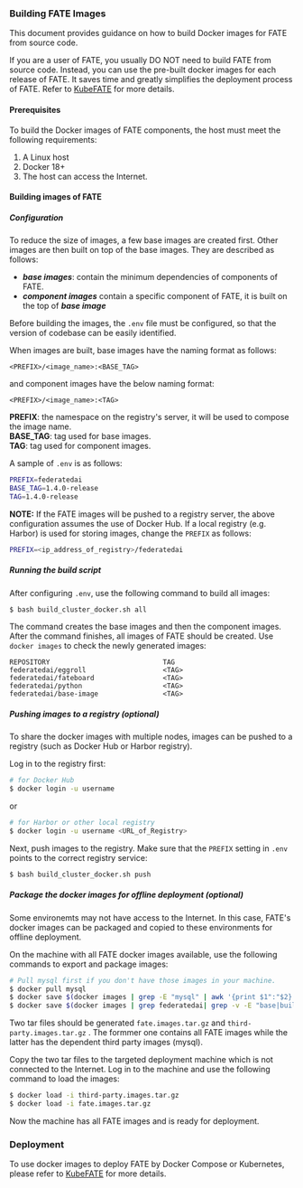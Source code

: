 ### Building FATE Images

This document provides guidance on how to build Docker images for FATE from source code. 

If you are a user of FATE, you usually DO NOT need to build FATE from source code. Instead, you can use the pre-built docker images for each release of FATE. It saves time and greatly simplifies the deployment process of FATE. Refer to  [KubeFATE](https://github.com/FederatedAI/KubeFATE) for more details.

#### Prerequisites
To build the Docker images of FATE components, the host must meet the following requirements:

1. A Linux host
2. Docker 18+
3. The host can access the Internet.

#### Building images of FATE

##### Configuration
To reduce the size of images, a few base images are created first. Other images are then built on top of the base images. They are described as follows:
- ***base images***: contain the minimum dependencies of  components of FATE.
- ***component images*** contain a specific component of FATE, it is built on the top of ***base image***

Before building the images, the `.env` file must be configured, so that the version of codebase can be easily identified. 

When images are built, base images have the naming format as follows:

```
<PREFIX>/<image_name>:<BASE_TAG>
```
and component images have the below naming format:
```
<PREFIX>/<image_name>:<TAG>
```

**PREFIX**: the namespace on the registry's server, it will be used to compose the image name.  
**BASE_TAG**: tag used for base images.  
**TAG**: tag used for component images.

A sample of `.env` is as follows:
```bash
PREFIX=federatedai
BASE_TAG=1.4.0-release
TAG=1.4.0-release
```
**NOTE:** 
If the FATE images will be pushed to a registry server, the above configuration assumes the use of Docker Hub. If a local registry (e.g. Harbor) is used for storing images, change the `PREFIX` as follows:

```bash
PREFIX=<ip_address_of_registry>/federatedai
```

##### Running the build script
After configuring `.env`, use the following command to build all images:
```bash
$ bash build_cluster_docker.sh all
```

The command creates the base images and then the component images. After the command finishes, all images of FATE should be created. Use `docker images` to check the newly generated images:
```
REPOSITORY                            TAG  
federatedai/eggroll                   <TAG>
federatedai/fateboard                 <TAG>
federatedai/python                    <TAG>
federatedai/base-image                <TAG>
```

##### Pushing images to a registry (optional)
To share the docker images with multiple nodes, images can be pushed to a registry (such as Docker Hub or Harbor registry).

Log in to the registry first: 

```bash
# for Docker Hub
$ docker login -u username 
```
or
```bash
# for Harbor or other local registry
$ docker login -u username <URL_of_Registry>
```

Next, push images to the registry. Make sure that the `PREFIX` setting in `.env` points to the correct registry service: 

```bash
$ bash build_cluster_docker.sh push
```


##### Package the docker images for offline deployment (optional)

Some environemts may not have access to the Internet. In this case, FATE's docker images can be packaged and copied to these environments for offline deployment.

On the machine with all FATE docker images available, use the following commands to export and package images:
```bash
# Pull mysql first if you don't have those images in your machine.
$ docker pull mysql
$ docker save $(docker images | grep -E "mysql" | awk '{print $1":"$2}') -o third-party.images.tar.gz
$ docker save $(docker images | grep federatedai| grep -v -E "base|builder" | awk '{print $1":"$2}') -o fate.images.tar.gz
```

Two tar files should be generated `fate.images.tar.gz` and `third-party.images.tar.gz` . The formmer one contains all FATE images while the latter has the dependent third party images (mysql). 

Copy the two tar files to the targeted deployment machine which is not connected to the Internet. Log in to the machine and use the following command to load the images:
```bash
$ docker load -i third-party.images.tar.gz
$ docker load -i fate.images.tar.gz
```

Now the machine has all FATE images and is ready for deployment. 

### Deployment
To use docker images to deploy FATE by Docker Compose or Kubernetes, please refer to [KubeFATE](https://github.com/FederatedAI/KubeFATE) for more details.
